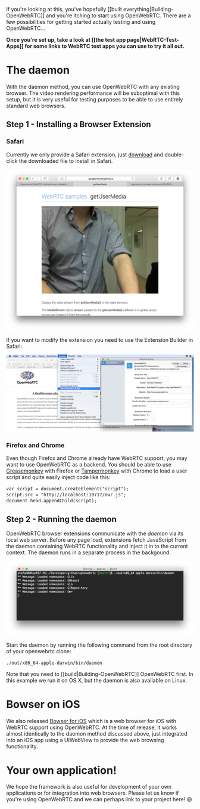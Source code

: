 If you're looking at this, you've hopefully [[built everything|Building-OpenWebRTC]] and you're itching to start using OpenWebRTC. There are a few possibilities for getting started actually testing and using OpenWebRTC...

**Once you're set up, take a look at [[the test app page|WebRTC-Test-Apps]] for some links to WebRTC test apps you can use to try it all out.**

# The daemon

With the daemon method, you can use OpenWebRTC with any existing browser. The video rendering performance will be suboptimal with this setup, but it is very useful for testing purposes to be able to use entirely standard web browsers.

## Step 1 - Installing a Browser Extension

### Safari
Currently we only provide a Safari extension, just [download](https://github.com/EricssonResearch/openwebrtc-browser-extensions/raw/master/safari/OpenWebRTC.safariextz) and double-click the downloaded file to install in Safari.

![Safari gUM screenshot](https://github.com/EricssonResearch/openwebrtc-browser-extensions/blob/master/imgs/safari_gum.png)

If you want to modify the extension you need to use the Extension Builder in Safari:

![Safari screenshot](https://github.com/EricssonResearch/openwebrtc-browser-extensions/blob/master/imgs/safari_screenshot.png)

### Firefox and Chrome

Even though Firefox and Chrome already have WebRTC support, you may want to use OpenWebRTC as a backend. You should be able to use [Greasemonkey](https://github.com/greasemonkey/greasemonkey/) with Firefox or [Tampermonkey](http://tampermonkey.net) with Chrome to load a user script and quite easily inject code like this:

```
var script = document.createElement("script");
script.src = "http://localhost:10717/owr.js";
document.head.appendChild(script);
```

## Step 2 - Running the daemon

OpenWebRTC browser extensions communicate with the *daemon* via its local web server. Before any page load, extensions fetch JavaScript from the daemon containing WebRTC functionality and inject it in to the current context. The daemon runs in a separate process in the backgound.

![Daemon screenshot](https://github.com/EricssonResearch/openwebrtc-browser-extensions/blob/master/imgs/daemon.png)

Start the daemon by running the following command from the root directory of your openwebrtc clone:
```
./out/x86_64-apple-darwin/bin/daemon
```

Note that you need to [[build|Building-OpenWebRTC]] OpenWebRTC first. In this example we run it on OS X, but the daemon is also available on Linux.

# Bowser on iOS

We also released [Bowser for iOS](https://github.com/EricssonResearch/bowser) which is a web browser for iOS with WebRTC support using OpenWebRTC. At the time of release, it works almost identically to the daemon method discussed above, just integrated into an iOS app using a UIWebView to provide the web browsing functionality.

# Your own application!

We hope the framework is also useful for development of your own applications or for integration into web browsers. Please let us know if you're using OpenWebRTC and we can perhaps link to your project here! :smiley: